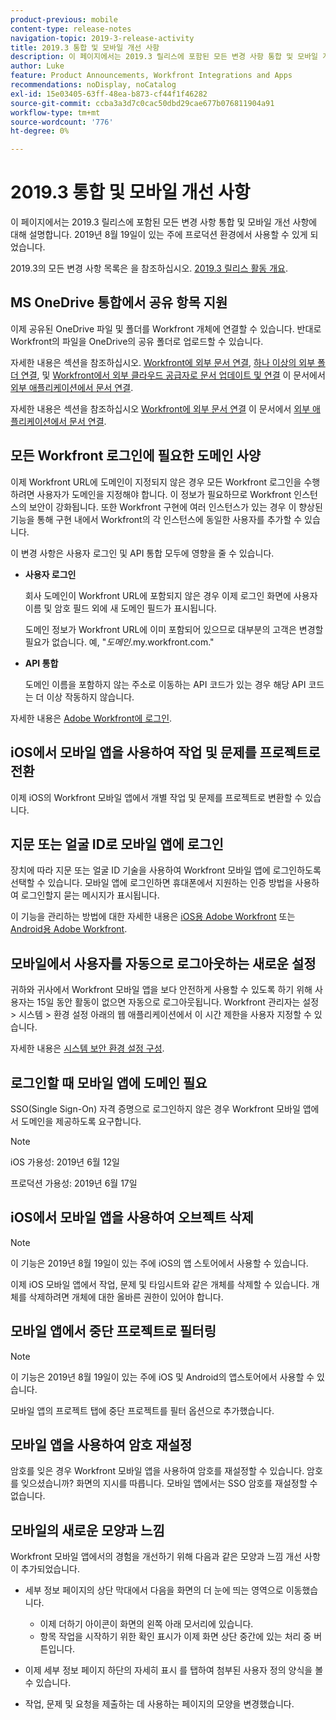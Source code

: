 ```yaml
---
product-previous: mobile
content-type: release-notes
navigation-topic: 2019-3-release-activity
title: 2019.3 통합 및 모바일 개선 사항
description: 이 페이지에서는 2019.3 릴리스에 포함된 모든 변경 사항 통합 및 모바일 개선 사항에 대해 설명합니다. 2019년 8월 19일이 있는 주에 프로덕션 환경에서 사용할 수 있게 되었습니다.
author: Luke
feature: Product Announcements, Workfront Integrations and Apps
recommendations: noDisplay, noCatalog
exl-id: 15e03405-63ff-48ea-b873-cf44f1f46282
source-git-commit: ccba3a3d7c0cac50dbd29cae677b076811904a91
workflow-type: tm+mt
source-wordcount: '776'
ht-degree: 0%

---
```


# 2019.3 통합 및 모바일 개선 사항

이 페이지에서는 2019.3 릴리스에 포함된 모든 변경 사항 통합 및 모바일 개선 사항에 대해 설명합니다. 2019년 8월 19일이 있는 주에 프로덕션 환경에서 사용할 수 있게 되었습니다.

2019.3의 모든 변경 사항 목록은 을 참조하십시오. [2019.3 릴리스 활동 개요](../../../../product-announcements/product-releases/quarterly-release-archive/2019.3-release-activity/2019.3-release-activity-overview.md).

## MS OneDrive 통합에서 공유 항목 지원

이제 공유된 OneDrive 파일 및 폴더를 Workfront 개체에 연결할 수 있습니다. 반대로 Workfront의 파일을 OneDrive의 공유 폴더로 업로드할 수 있습니다.

자세한 내용은 섹션을 참조하십시오. [Workfront에 외부 문서 연결](../../../../documents/adding-documents-to-workfront/link-documents-from-external-apps.md#linking-existing-documents), [하나 이상의 외부 폴더 연결](../../../../documents/adding-documents-to-workfront/link-documents-from-external-apps.md#linking-a-folder), 및 [Workfront에서 외부 클라우드 공급자로 문서 업데이트 및 연결](../../../../documents/adding-documents-to-workfront/link-documents-from-external-apps.md#sending-documents) 이 문서에서 [외부 애플리케이션에서 문서 연결](../../../../documents/adding-documents-to-workfront/link-documents-from-external-apps.md).

자세한 내용은 섹션을 참조하십시오 [Workfront에 외부 문서 연결](../../../../documents/adding-documents-to-workfront/link-documents-from-external-apps.md#linking-existing-documents) 이 문서에서 [외부 애플리케이션에서 문서 연결](../../../../documents/adding-documents-to-workfront/link-documents-from-external-apps.md).

## 모든 Workfront 로그인에 필요한 도메인 사양

이제 Workfront URL에 도메인이 지정되지 않은 경우 모든 Workfront 로그인을 수행하려면 사용자가 도메인을 지정해야 합니다. 이 정보가 필요하므로 Workfront 인스턴스의 보안이 강화됩니다. 또한 Workfront 구현에 여러 인스턴스가 있는 경우 이 향상된 기능을 통해 구현 내에서 Workfront의 각 인스턴스에 동일한 사용자를 추가할 수 있습니다.

이 변경 사항은 사용자 로그인 및 API 통합 모두에 영향을 줄 수 있습니다.

* **사용자 로그인**

  회사 도메인이 Workfront URL에 포함되지 않은 경우 이제 로그인 화면에 사용자 이름 및 암호 필드 외에 새 도메인 필드가 표시됩니다.

  도메인 정보가 Workfront URL에 이미 포함되어 있으므로 대부분의 고객은 변경할 필요가 없습니다. 예, &quot;*도메인*.my.workfront.com.&quot;

* **API 통합**

  도메인 이름을 포함하지 않는 주소로 이동하는 API 코드가 있는 경우 해당 API 코드는 더 이상 작동하지 않습니다.

자세한 내용은 [Adobe Workfront에 로그인](../../../../workfront-basics/manage-your-account-and-profile/managing-your-workfront-account/log-in-to-workfront.md).

## iOS에서 모바일 앱을 사용하여 작업 및 문제를 프로젝트로 전환

이제 iOS의 Workfront 모바일 앱에서 개별 작업 및 문제를 프로젝트로 변환할 수 있습니다.

## 지문 또는 얼굴 ID로 모바일 앱에 로그인

장치에 따라 지문 또는 얼굴 ID 기술을 사용하여 Workfront 모바일 앱에 로그인하도록 선택할 수 있습니다. 모바일 앱에 로그인하면 휴대폰에서 지원하는 인증 방법을 사용하여 로그인할지 묻는 메시지가 표시됩니다.

이 기능을 관리하는 방법에 대한 자세한 내용은 [iOS용 Adobe Workfront](../../../../workfront-basics/mobile-apps/using-the-workfront-mobile-app/workfront-for-ios.md) 또는 [Android용 Adobe Workfront](../../../../workfront-basics/mobile-apps/using-the-workfront-mobile-app/workfront-for-android.md).

## 모바일에서 사용자를 자동으로 로그아웃하는 새로운 설정

귀하와 귀사에서 Workfront 모바일 앱을 보다 안전하게 사용할 수 있도록 하기 위해 사용자는 15일 동안 활동이 없으면 자동으로 로그아웃됩니다. Workfront 관리자는 설정 > 시스템 > 환경 설정 아래의 웹 애플리케이션에서 이 시간 제한을 사용자 지정할 수 있습니다.

자세한 내용은 [시스템 보안 환경 설정 구성](../../../../administration-and-setup/manage-workfront/security/configure-security-preferences.md).

## 로그인할 때 모바일 앱에 도메인 필요

SSO(Single Sign-On) 자격 증명으로 로그인하지 않은 경우 Workfront 모바일 앱에서 도메인을 제공하도록 요구합니다.

>[!NOTE]
>
>iOS 가용성: 2019년 6월 12일
>
프로덕션 가용성: 2019년 6월 17일

## iOS에서 모바일 앱을 사용하여 오브젝트 삭제

>[!NOTE]
>
이 기능은 2019년 8월 19일이 있는 주에 iOS의 앱 스토어에서 사용할 수 있습니다.

이제 iOS 모바일 앱에서 작업, 문제 및 타임시트와 같은 개체를 삭제할 수 있습니다. 개체를 삭제하려면 개체에 대한 올바른 권한이 있어야 합니다.

## 모바일 앱에서 중단 프로젝트로 필터링

>[!NOTE]
>
이 기능은 2019년 8월 19일이 있는 주에 iOS 및 Android의 앱스토어에서 사용할 수 있습니다.

모바일 앱의 프로젝트 탭에 중단 프로젝트를 필터 옵션으로 추가했습니다.

## 모바일 앱을 사용하여 암호 재설정

암호를 잊은 경우 Workfront 모바일 앱을 사용하여 암호를 재설정할 수 있습니다. 암호를 잊으셨습니까? 화면의 지시를 따릅니다. 모바일 앱에서는 SSO 암호를 재설정할 수 없습니다.

## 모바일의 새로운 모양과 느낌

Workfront 모바일 앱에서의 경험을 개선하기 위해 다음과 같은 모양과 느낌 개선 사항이 추가되었습니다.

* 세부 정보 페이지의 상단 막대에서 다음을 화면의 더 눈에 띄는 영역으로 이동했습니다.

   * 이제 더하기 아이콘이 화면의 왼쪽 아래 모서리에 있습니다.
   * 항목 작업을 시작하기 위한 확인 표시가 이제 화면 상단 중간에 있는 처리 중 버튼입니다.

* 이제 세부 정보 페이지 하단의 자세히 표시 를 탭하여 첨부된 사용자 정의 양식을 볼 수 있습니다.
* 작업, 문제 및 요청을 제출하는 데 사용하는 페이지의 모양을 변경했습니다.

